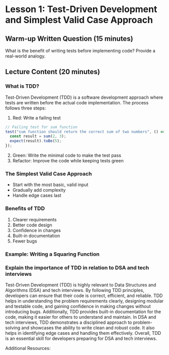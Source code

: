 # Lesson 1: Test-Driven Development and Simplest Valid Case Approach

## Warm-up Written Question (15 minutes)

What is the benefit of writing tests before implementing code? Provide a real-world analogy.

## Lecture Content (20 minutes)

### What is TDD?

Test-Driven Development (TDD) is a software development approach where tests are written before the actual code implementation. The process follows three steps:

1. Red: Write a failing test

```javascript
// Failing test for sum function
test("sum function should return the correct sum of two numbers", () => {
  const result = sum(2, 3);
  expect(result).toBe(5);
});
```

2. Green: Write the minimal code to make the test pass
3. Refactor: Improve the code while keeping tests green

### The Simplest Valid Case Approach

- Start with the most basic, valid input
- Gradually add complexity
- Handle edge cases last

### Benefits of TDD

1. Clearer requirements
2. Better code design
3. Confidence in changes
4. Built-in documentation
5. Fewer bugs

### Example: Writing a Squaring Function

### Explain the importance of TDD in relation to DSA and tech interviews

Test-Driven Development (TDD) is highly relevant to Data Structures and Algorithms (DSA) and tech interviews. By following TDD principles, developers can ensure that their code is correct, efficient, and reliable. TDD helps in understanding the problem requirements clearly, designing modular and testable code, and gaining confidence in making changes without introducing bugs. Additionally, TDD provides built-in documentation for the code, making it easier for others to understand and maintain. In DSA and tech interviews, TDD demonstrates a disciplined approach to problem-solving and showcases the ability to write clean and robust code. It also helps in identifying edge cases and handling them effectively. Overall, TDD is an essential skill for developers preparing for DSA and tech interviews.

Additional Resources:

